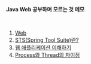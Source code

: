 **Java Web 공부하며 모르는 것 메모**

<br>

1. [Web](./WEB.md)
2. [STS(Spring Tool Suite)란?](./STS.md)
3. [웹 애플리케이션 이해하기](./WEB_app.md)
4. [Process와 Thread의 차이점](./thread.md)
